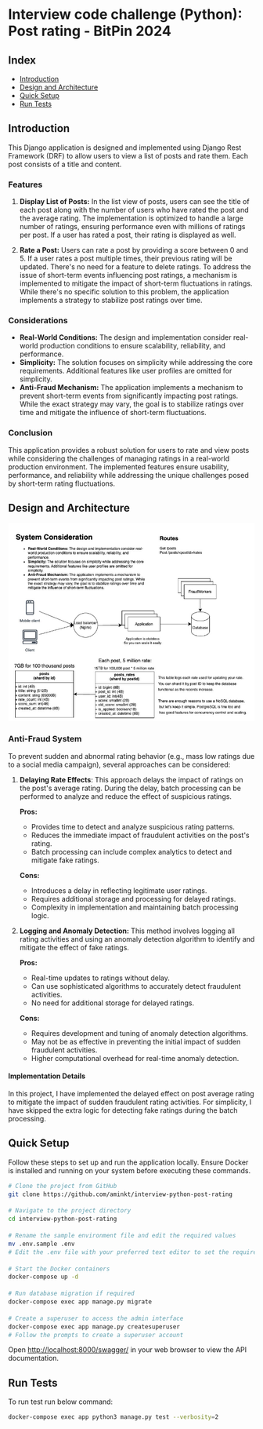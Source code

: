 # Interview code challenge (Python): Post rating - BitPin 2024

## Index
- [Introduction](#introduction)
- [Design and Architecture](#design-and-architecture)
- [Quick Setup](#quick-setup)
- [Run Tests](#run-tests)

## Introduction
This Django application is designed and implemented using Django Rest Framework (DRF) to allow users to view a list of posts and rate them. Each post consists of a title and content.

### Features
1. **Display List of Posts:**
In the list view of posts, users can see the title of each post along with the number of users who have rated the post and the average rating. The implementation is optimized to handle a large number of ratings, ensuring performance even with millions of ratings per post. If a user has rated a post, their rating is displayed as well.

2. **Rate a Post:**
Users can rate a post by providing a score between 0 and 5. If a user rates a post multiple times, their previous rating will be updated. There's no need for a feature to delete ratings. To address the issue of short-term events influencing post ratings, a mechanism is implemented to mitigate the impact of short-term fluctuations in ratings. While there's no specific solution to this problem, the application implements a strategy to stabilize post ratings over time.

### Considerations
* **Real-World Conditions:** The design and implementation consider real-world production conditions to ensure scalability, reliability, and performance.
* **Simplicity:** The solution focuses on simplicity while addressing the core requirements. Additional features like user profiles are omitted for simplicity.
* **Anti-Fraud Mechanism:** The application implements a mechanism to prevent short-term events from significantly impacting post ratings. While the exact strategy may vary, the goal is to stabilize ratings over time and mitigate the influence of short-term fluctuations.

### Conclusion
This application provides a robust solution for users to rate and view posts while considering the challenges of managing ratings in a real-world production environment. The implemented features ensure usability, performance, and reliability while addressing the unique challenges posed by short-term rating fluctuations.

## Design and Architecture
![system-design](system-design.jpg)

### Anti-Fraud System
To prevent sudden and abnormal rating behavior (e.g., mass low ratings due to a social media campaign), several approaches can be considered:

1. **Delaying Rate Effects**:
This approach delays the impact of ratings on the post's average rating. During the delay, batch processing can be performed to analyze and reduce the effect of suspicious ratings.

    **Pros:**
    * Provides time to detect and analyze suspicious rating patterns.
    * Reduces the immediate impact of fraudulent activities on the post's rating.
    * Batch processing can include complex analytics to detect and mitigate fake ratings.

    **Cons:**
    * Introduces a delay in reflecting legitimate user ratings.
    * Requires additional storage and processing for delayed ratings.
    * Complexity in implementation and maintaining batch processing logic.


2. **Logging and Anomaly Detection:**
This method involves logging all rating activities and using an anomaly detection algorithm to identify and mitigate the effect of fake ratings.

    **Pros:**
    * Real-time updates to ratings without delay.
    * Can use sophisticated algorithms to accurately detect fraudulent activities.
    * No need for additional storage for delayed ratings.

    **Cons:**
    * Requires development and tuning of anomaly detection algorithms.
    * May not be as effective in preventing the initial impact of sudden fraudulent activities.
    * Higher computational overhead for real-time anomaly detection.

#### Implementation Details
In this project, I have implemented the delayed effect on post average rating to mitigate the impact of sudden fraudulent rating activities. For simplicity, I have skipped the extra logic for detecting fake ratings during the batch processing.

## Quick Setup
Follow these steps to set up and run the application locally. Ensure Docker is installed and running on your system before executing these commands.

```bash
# Clone the project from GitHub
git clone https://github.com/aminkt/interview-python-post-rating

# Navigate to the project directory
cd interview-python-post-rating

# Rename the sample environment file and edit the required values
mv .env.sample .env
# Edit the .env file with your preferred text editor to set the required values

# Start the Docker containers
docker-compose up -d

# Run database migration if required
docker-compose exec app manage.py migrate

# Create a superuser to access the admin interface
docker-compose exec app manage.py createsuperuser
# Follow the prompts to create a superuser account
```
Open [http://localhost:8000/swagger/](http://localhost:8000/swagger/) in your web browser to view the API documentation.

## Run Tests
To run test run below command:
```bash
docker-compose exec app python3 manage.py test --verbosity=2
```
